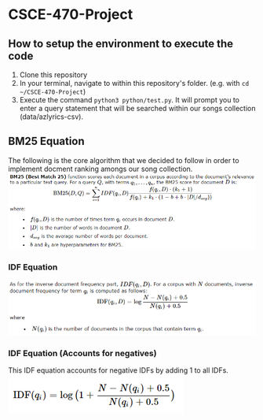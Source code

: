 # CSCE-470-Project

## How to setup the environment to execute the code
1. Clone this repository
2. In your terminal, navigate to within this repository's folder. (e.g. with `cd ~/CSCE-470-Project`)
3. Execute the command `python3 python/test.py`. It will prompt you to enter a query statement that will be searched within our songs collection (data/azlyrics-csv).

## BM25 Equation
The following is the core algorithm that we decided to follow in order to implement docment ranking amongs our song collection.
![BM25 Equation](./imgs/BM25Equation.png)

### IDF Equation

![IDF Equation](./imgs/IDFEquation.png)

### IDF Equation (Accounts for negatives)
This IDF equation accounts for negative IDFs by adding 1 to all IDFs. \
![IDF Accounting for Negatives](./imgs/IDFEquation1.png)
